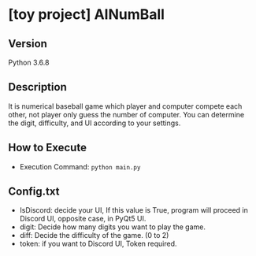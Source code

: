 # [toy project] AINumBall

## Version
Python 3.6.8

## Description
It is numerical baseball game which player and computer compete each other, not player only guess the number of computer. You can determine the digit, difficulty, and UI according to your settings.

## How to Execute
* Execution Command: `python main.py`

## Config.txt
* IsDiscord: decide your UI, If this value is True, program will proceed in Discord UI, opposite case, in PyQt5 UI.
* digit: Decide how many digits you want to play the game. 
* diff: Decide the difficulty of the game. (0 to 2)
* token: if you want to Discord UI, Token required.

